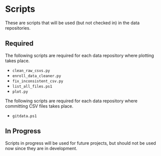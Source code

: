 # Scripts
These are scripts that will be used (but not checked in) in the data repositories.

## Required
The following scripts are required for each data repository where plotting takes place.
- `clean_raw_csvs.py`
- `enroll_data_cleaner.py`
- `fix_inconsistent_csv.py`
- `list_all_files.ps1`
- `plot.py`

The following scripts are required for each data repository where committing CSV files takes place.
- `gitdata.ps1`

## In Progress
Scripts in progress will be used for future projects, but should not be used now since they are in development. 
